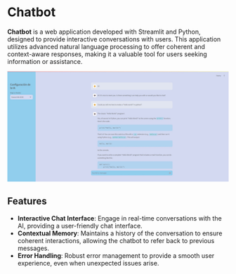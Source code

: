 # Chatbot

**Chatbot** is a web application developed with Streamlit and Python, designed to provide interactive conversations with users. This application utilizes advanced natural language processing to offer coherent and context-aware responses, making it a valuable tool for users seeking information or assistance.

![Main](images/main.jpeg) <!-- Replace with the path to your image -->

## Features

- **Interactive Chat Interface**: Engage in real-time conversations with the AI, providing a user-friendly chat interface.
- **Contextual Memory**: Maintains a history of the conversation to ensure coherent interactions, allowing the chatbot to refer back to previous messages.
- **Error Handling**: Robust error management to provide a smooth user experience, even when unexpected issues arise.


